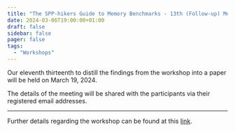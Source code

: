 ```yaml
---
title: "The SPP-hikers Guide to Memory Benchmarks - 13th (Follow-up) Meeting"
date: 2024-03-06T19:00:00+01:00
draft: false
sidebar: false
pager: false
tags:
  - "Workshops"
---
```


Our eleventh thirteenth to distill the findings from the workshop into a paper will be held on March 19, 2024.

The details of the meeting will be shared with the participants via their registered email addresses.

---

Further details regarding the workshop can be found at this [link](/posts/mini-workshop_2023).
